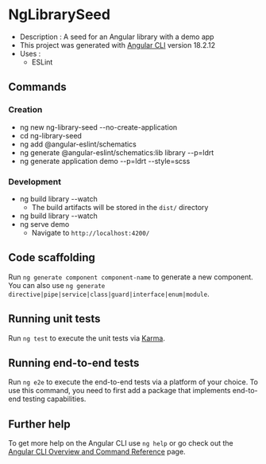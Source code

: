 # NgLibrarySeed

- Description : A seed for an Angular library with a demo app
- This project was generated with [Angular CLI](https://github.com/angular/angular-cli) version 18.2.12
- Uses :
    - ESLint

## Commands
### Creation
- ng new ng-library-seed --no-create-application
- cd ng-library-seed
- ng add @angular-eslint/schematics  
- ng generate @angular-eslint/schematics:lib library --p=ldrt
- ng generate application demo --p=ldrt --style=scss
### Development
- ng build library --watch
    - The build artifacts will be stored in the `dist/` directory
- ng build library --watch
- ng serve demo 
    - Navigate to `http://localhost:4200/`

## Code scaffolding

Run `ng generate component component-name` to generate a new component. You can also use `ng generate directive|pipe|service|class|guard|interface|enum|module`.

## Running unit tests

Run `ng test` to execute the unit tests via [Karma](https://karma-runner.github.io).

## Running end-to-end tests

Run `ng e2e` to execute the end-to-end tests via a platform of your choice. To use this command, you need to first add a package that implements end-to-end testing capabilities.

## Further help

To get more help on the Angular CLI use `ng help` or go check out the [Angular CLI Overview and Command Reference](https://angular.dev/tools/cli) page.
